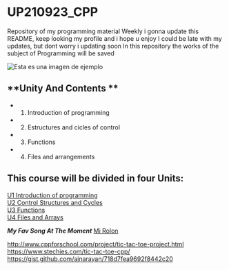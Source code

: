 # UP210923_CPP
Repository of my programming material
Weekly i gonna update this README, keep looking my profile and i hope u enjoy 
I could be late with my updates, but dont worry i updating soon
In this repository the works of the subject of Programming will be saved

![Esta es una imagen de ejemplo](https://github.com/UP210923/UP210923_CPP/blob/main/imagenes/%C3%ADndice.jpeg)

## **Unity And Contents **
-  1. Introduction of programming 
-  2. Estructures and cicles of control
-  3. Functions
-  4. Files and arrangements

## This course will be divided in four Units:  
[U1 Introduction of programming ](https://github.com/UP210923/UP210923_CPP/tree/main/U1)  
[U2 Control Structures and Cycles](https://github.com/UP210923/UP210923_CPP/tree/main/U2)  
[U3 Functions](https://github.com/UP210923/UP210923_CPP/tree/main/U3)  
[U4 Files and Arrays](https://github.com/UP210923/UP210923_CPP/tree/main/U4)  

**_My Fav Song At The Moment_**  [Mi Rolon](https://www.youtube.com/watch?v=ARWg160eaX4)


http://www.cppforschool.com/project/tic-tac-toe-project.html
https://www.stechies.com/tic-tac-toe-cpp/
https://gist.github.com/ajnarayan/718d7fea9692f8442c20

